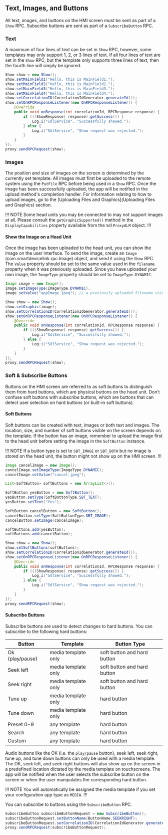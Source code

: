 ## Text, Images, and Buttons
All text, images, and buttons on the HMI screen must be sent as part of a `Show` RPC. Subscribe buttons are sent as part of a `SubscribeButton` RPC.

### Text
A maximum of four lines of text can be set in `Show` RPC, however, some templates may only support 1, 2, or 3 lines of text. If all four lines of text are set in the `Show` RPC, but the template only supports three lines of text, then the fourth line will simply be ignored.

```java
Show show = new Show();
show.setMainField1("Hello, this is MainField1.");
show.setMainField2("Hello, this is MainField2.");
show.setMainField3("Hello, this is MainField3.");
show.setMainField4("Hello, this is MainField4.");
show.setCorrelationID(CorrelationIdGenerator.generateId());
show.setOnRPCResponseListener(new OnRPCResponseListener() {
    @Override
    public void onResponse(int correlationId, RPCResponse response) {
        if (((ShowResponse) response).getSuccess()) {
            Log.i("SdlService", "Successfully showed.");
        } else {
            Log.i("SdlService", "Show request was rejected.");
        }
    }
});
proxy.sendRPCRequest(show);
```

### Images
The position and size of images on the screen is determined by the currently set template. All images must first be uploaded to the remote system using the `PutFile` RPC before being used in a `Show` RPC. Once the image has been successfully uploaded, the app will be notified in the upload method's completion handler. For information relating to how to upload images, go to the [Uploading Files and Graphics](Uploading Files and Graphics) section.

!!! NOTE
Some head units you may be connected to may not support images at all. Please consult the `getGraphicSupported()` method in the `DisplayCapabilities` property available from the `SdlProxyALM` object.
!!!

#### Show the Image on a Head Unit
Once the image has been uploaded to the head unit, you can show the image on the user interface. To send the image, create an `Image` (com.smartdevicelink.rpc.Image) object, and send it using the `Show` RPC. The `Value` property should be set to the same value used in the `filename` property when it was previously uploaded. Since you have uploaded your own image, the `ImageType` property should be set to `ImageType.DYNAMIC`.

```java
Image image = new Image();
image.setImageType(ImageType.DYNAMIC);
image.setValue("appImage.jpeg"); // a previously uploaded filename using PutFile RPC

Show show = new Show();
show.setGraphic(image);
show.setCorrelationID(CorrelationIdGenerator.generateId());
show.setOnRPCResponseListener(new OnRPCResponseListener() {
    @Override
    public void onResponse(int correlationId, RPCResponse response) {
        if (((ShowResponse) response).getSuccess()) {
            Log.i("SdlService", "Successfully showed.");
        } else {
            Log.i("SdlService", "Show request was rejected.");
        }
    }
});
proxy.sendRPCRequest(show);
```

### Soft & Subscribe Buttons
Buttons on the HMI screen are referred to as soft buttons to distinguish them from hard buttons, which are physical buttons on the head unit. Don’t confuse soft buttons with subscribe buttons, which are buttons that can detect user selection on hard buttons (or built-in soft buttons).

#### Soft Buttons
Soft buttons can be created with text, images or both text and images. The location, size, and number of soft buttons visible on the screen depends on the template. If the button has an image, remember to upload the image first to the head unit before setting the image in the `SoftButton` instance.

!!! NOTE
If a button type is set to `SBT_IMAGE` or `SBT_BOTH` but no image is stored on the head unit, the button might not show up on the HMI screen.
!!!

```java
Image cancelImage = new Image();
cancelImage.setImageType(ImageType.DYNAMIC);
cancelImage.setValue("cancel.jpeg");

List<SoftButton> softButtons = new ArrayList<>();

SoftButton yesButton = new SoftButton();
yesButton.setType(SoftButtonType.SBT_TEXT);
yesButton.setText("Yes");

SoftButton cancelButton = new SoftButton();
cancelButton.setType(SoftButtonType.SBT_IMAGE);
cancelButton.setImage(cancelImage);

softButtons.add(yesButton);
softButtons.add(cancelButton);

Show show = new Show();
show.setSoftButtons(softButtons);
show.setCorrelationID(CorrelationIdGenerator.generateId());
show.setOnRPCResponseListener(new OnRPCResponseListener() {
    @Override
    public void onResponse(int correlationId, RPCResponse response) {
        if (((ShowResponse) response).getSuccess()) {
            Log.i("SdlService", "Successfully showed.");
        } else {
            Log.i("SdlService", "Show request was rejected.");
        }
    }
});
proxy.sendRPCRequest(show);
```

#### Subscribe Buttons
Subscribe buttons are used to detect changes to hard buttons. You can subscribe to the following hard buttons:

| Button  | Template | Button Type |
| ------------- | ------------- | ------------- |
| Ok (play/pause) | media template only | soft button and hard button |
| Seek left | media template only | soft button and hard button |
| Seek right | media template only | soft button and hard button |
| Tune up | media template only | hard button |
| Tune down | media template only | hard button |
| Preset 0-9 | any template | hard button |
| Search | any template |hard button |
| Custom | any template | hard button |

Audio buttons like the OK (i.e. the `play/pause` button), seek left, seek right, tune up, and tune down buttons can only be used with a media template. The OK, seek left, and seek right buttons will also show up on the screen in a predefined location dictated by the media template on touchscreens. The app will be notified when the user selects the subscribe button on the screen or when the user manipulates the corresponding hard button.

!!! NOTE
You will automatically be assigned the media template if you set your configuration app type as `MEDIA`.
!!!

You can subscribe to buttons using the `SubscribeButton` RPC. 

```java
SubscribeButton subscribeButtonRequest = new SubscribeButton();
subscribeButtonRequest.setButtonName(ButtonName.SEEKRIGHT);
subscribeButtonRequest.setCorrelationID(CorrelationIdGenerator.generateId());
proxy.sendRPCRequest(subscribeButtonRequest);
```